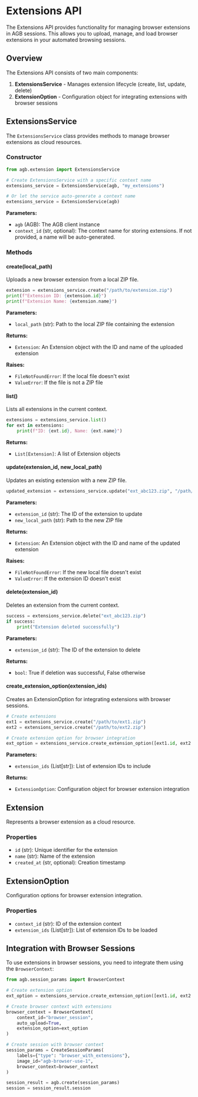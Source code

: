 # Extensions API

The Extensions API provides functionality for managing browser extensions in AGB sessions. This allows you to upload, manage, and load browser extensions in your automated browsing sessions.

## Overview

The Extensions API consists of two main components:

1. **ExtensionsService** - Manages extension lifecycle (create, list, update, delete)
2. **ExtensionOption** - Configuration object for integrating extensions with browser sessions

## ExtensionsService

The `ExtensionsService` class provides methods to manage browser extensions as cloud resources.

### Constructor

```python
from agb.extension import ExtensionsService

# Create ExtensionsService with a specific context name
extensions_service = ExtensionsService(agb, "my_extensions")

# Or let the service auto-generate a context name
extensions_service = ExtensionsService(agb)
```

**Parameters:**
- `agb` (AGB): The AGB client instance
- `context_id` (str, optional): The context name for storing extensions. If not provided, a name will be auto-generated.

### Methods

#### create(local_path)

Uploads a new browser extension from a local ZIP file.

```python
extension = extensions_service.create("/path/to/extension.zip")
print(f"Extension ID: {extension.id}")
print(f"Extension Name: {extension.name}")
```

**Parameters:**
- `local_path` (str): Path to the local ZIP file containing the extension

**Returns:**
- `Extension`: An Extension object with the ID and name of the uploaded extension

**Raises:**
- `FileNotFoundError`: If the local file doesn't exist
- `ValueError`: If the file is not a ZIP file

#### list()

Lists all extensions in the current context.

```python
extensions = extensions_service.list()
for ext in extensions:
    print(f"ID: {ext.id}, Name: {ext.name}")
```

**Returns:**
- `List[Extension]`: A list of Extension objects

#### update(extension_id, new_local_path)

Updates an existing extension with a new ZIP file.

```python
updated_extension = extensions_service.update("ext_abc123.zip", "/path/to/new_extension.zip")
```

**Parameters:**
- `extension_id` (str): The ID of the extension to update
- `new_local_path` (str): Path to the new ZIP file

**Returns:**
- `Extension`: An Extension object with the ID and name of the updated extension

**Raises:**
- `FileNotFoundError`: If the new local file doesn't exist
- `ValueError`: If the extension ID doesn't exist

#### delete(extension_id)

Deletes an extension from the current context.

```python
success = extensions_service.delete("ext_abc123.zip")
if success:
    print("Extension deleted successfully")
```

**Parameters:**
- `extension_id` (str): The ID of the extension to delete

**Returns:**
- `bool`: True if deletion was successful, False otherwise

#### create_extension_option(extension_ids)

Creates an ExtensionOption for integrating extensions with browser sessions.

```python
# Create extensions
ext1 = extensions_service.create("/path/to/ext1.zip")
ext2 = extensions_service.create("/path/to/ext2.zip")

# Create extension option for browser integration
ext_option = extensions_service.create_extension_option([ext1.id, ext2.id])
```

**Parameters:**
- `extension_ids` (List[str]): List of extension IDs to include

**Returns:**
- `ExtensionOption`: Configuration object for browser extension integration

## Extension

Represents a browser extension as a cloud resource.

### Properties

- `id` (str): Unique identifier for the extension
- `name` (str): Name of the extension
- `created_at` (str, optional): Creation timestamp

## ExtensionOption

Configuration options for browser extension integration.

### Properties

- `context_id` (str): ID of the extension context
- `extension_ids` (List[str]): List of extension IDs to be loaded

## Integration with Browser Sessions

To use extensions in browser sessions, you need to integrate them using the `BrowserContext`:

```python
from agb.session_params import BrowserContext

# Create extension option
ext_option = extensions_service.create_extension_option([ext1.id, ext2.id])

# Create browser context with extensions
browser_context = BrowserContext(
    context_id="browser_session",
    auto_upload=True,
    extension_option=ext_option
)

# Create session with browser context
session_params = CreateSessionParams(
    labels={"type": "browser_with_extensions"},
    image_id="agb-browser-use-1",
    browser_context=browser_context
)

session_result = agb.create(session_params)
session = session_result.session
```